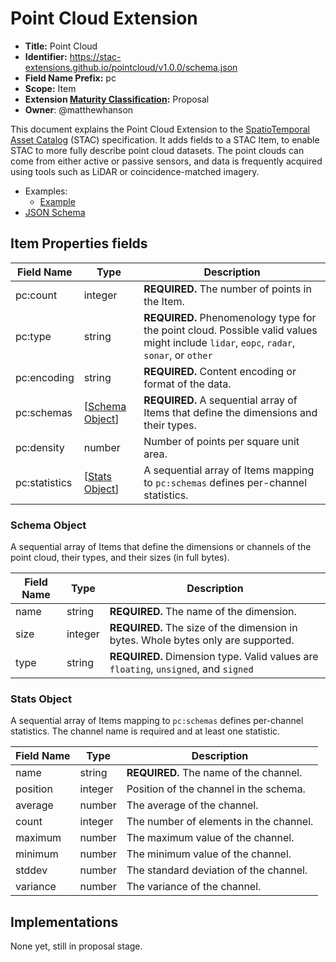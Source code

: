 # Point Cloud Extension

- **Title:** Point Cloud
- **Identifier:** https://stac-extensions.github.io/pointcloud/v1.0.0/schema.json
- **Field Name Prefix:** pc
- **Scope:** Item
- **Extension [Maturity Classification](https://github.com/radiantearth/stac-spec/tree/master/extensions/README.md#extension-maturity):** Proposal
- **Owner**: @matthewhanson

This document explains the Point Cloud Extension to the [SpatioTemporal Asset Catalog](https://github.com/radiantearth/stac-spec) (STAC) 
specification. It adds fields to a STAC Item, to enable STAC to more fully describe point cloud datasets. The 
point clouds can come from either active or passive sensors, and data is frequently acquired using tools such as LiDAR or coincidence-matched imagery.

- Examples:
  - [Example](examples/example-autzen.json)
- [JSON Schema](json-schema/schema.json)

## Item Properties fields

| Field Name    | Type                              | Description |
| ------------- | --------------------------------- | ----------- |
| pc:count      | integer                           | **REQUIRED.** The number of points in the Item. |
| pc:type       | string                            | **REQUIRED.** Phenomenology type for the point cloud. Possible valid values might include `lidar`, `eopc`, `radar`, `sonar`, or `other` |
| pc:encoding   | string                            | **REQUIRED.** Content encoding or format of the data. |
| pc:schemas    | [[Schema Object](#schema-object)] | **REQUIRED.** A sequential array of Items that define the dimensions and their types. |
| pc:density    | number                            | Number of points per square unit area. |
| pc:statistics | [[Stats Object](#stats-object)]   | A sequential array of Items mapping to `pc:schemas` defines per-channel statistics. |

### Schema Object

A sequential array of Items that define the dimensions or channels of
the point cloud, their types, and their sizes (in full bytes).

| Field Name | Type    | Description |
| ---------- | ------- | -------------------------- |
| name       | string  | **REQUIRED.** The name of the dimension. |
| size       | integer | **REQUIRED.** The size of the dimension in bytes. Whole bytes only are supported. |
| type       | string  | **REQUIRED.** Dimension type. Valid values are `floating`, `unsigned`, and `signed` |

### Stats Object

A sequential array of Items mapping to `pc:schemas` defines per-channel statistics. The channel name is required and at least one statistic.

| Field Name | Type    | Description |
| ---------- | ------- | ----------- |
| name       | string  | **REQUIRED.** The name of the channel. |
| position   | integer | Position of the channel in the schema. |
| average    | number  | The average of the channel. |
| count      | integer | The number of elements in the channel. |
| maximum    | number  | The maximum value of the channel. |
| minimum    | number  | The minimum value of the channel. |
| stddev     | number  | The standard deviation of the channel. |
| variance   | number  | The variance of the channel. |

## Implementations

None yet, still in proposal stage.
